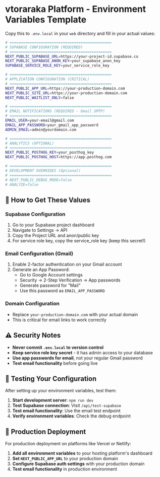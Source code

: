 # vtoraraka Platform - Environment Variables Template

Copy this to `.env.local` in your `web` directory and fill in your actual values:

```bash
# ==============================================
# SUPABASE CONFIGURATION (REQUIRED)
# ==============================================
NEXT_PUBLIC_SUPABASE_URL=https://your-project-id.supabase.co
NEXT_PUBLIC_SUPABASE_ANON_KEY=your_supabase_anon_key
SUPABASE_SERVICE_ROLE_KEY=your_service_role_key

# ==============================================
# APPLICATION CONFIGURATION (CRITICAL)
# ==============================================
NEXT_PUBLIC_APP_URL=https://your-production-domain.com
NEXT_PUBLIC_SITE_URL=https://your-production-domain.com
NEXT_PUBLIC_WAITLIST_ONLY=false

# ==============================================
# EMAIL NOTIFICATIONS (REQUIRED - Gmail SMTP)
# ==============================================
EMAIL_USER=your-email@gmail.com
EMAIL_APP_PASSWORD=your_gmail_app_password
ADMIN_EMAIL=admin@yourdomain.com

# ==============================================
# ANALYTICS (OPTIONAL)
# ==============================================
NEXT_PUBLIC_POSTHOG_KEY=your_posthog_key
NEXT_PUBLIC_POSTHOG_HOST=https://app.posthog.com

# ==============================================
# DEVELOPMENT OVERRIDES (Optional)
# ==============================================
# NEXT_PUBLIC_DEBUG_MODE=false
# ANALYZE=false
```

## 🔧 How to Get These Values

### Supabase Configuration

1. Go to your Supabase project dashboard
2. Navigate to Settings → API
3. Copy the Project URL and anon/public key
4. For service role key, copy the service_role key (keep this secret!)

### Email Configuration (Gmail)

1. Enable 2-factor authentication on your Gmail account
2. Generate an App Password:
   - Go to Google Account settings
   - Security → 2-Step Verification → App passwords
   - Generate password for "Mail"
   - Use this password as `EMAIL_APP_PASSWORD`

### Domain Configuration

- Replace `your-production-domain.com` with your actual domain
- This is critical for email links to work correctly

## ⚠️ Security Notes

- **Never commit `.env.local` to version control**
- **Keep service role key secret** - it has admin access to your database
- **Use app passwords for email**, not your regular Gmail password
- **Test email functionality** before going live

## 🧪 Testing Your Configuration

After setting up your environment variables, test them:

1. **Start development server**: `npm run dev`
2. **Test Supabase connection**: Visit `/api/test-supabase`
3. **Test email functionality**: Use the email test endpoint
4. **Verify environment variables**: Check the debug endpoint

## 🚀 Production Deployment

For production deployment on platforms like Vercel or Netlify:

1. **Add all environment variables** to your hosting platform's dashboard
2. **Set `NEXT_PUBLIC_APP_URL`** to your production domain
3. **Configure Supabase auth settings** with your production domain
4. **Test email functionality** in production environment
